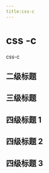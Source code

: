 ```yaml
---
title:css-c
---
```

# css -c 
css-c

## 二级标题

## 三级标题

## 四级标题 1

## 四级标题 2

## 四级标题 3
